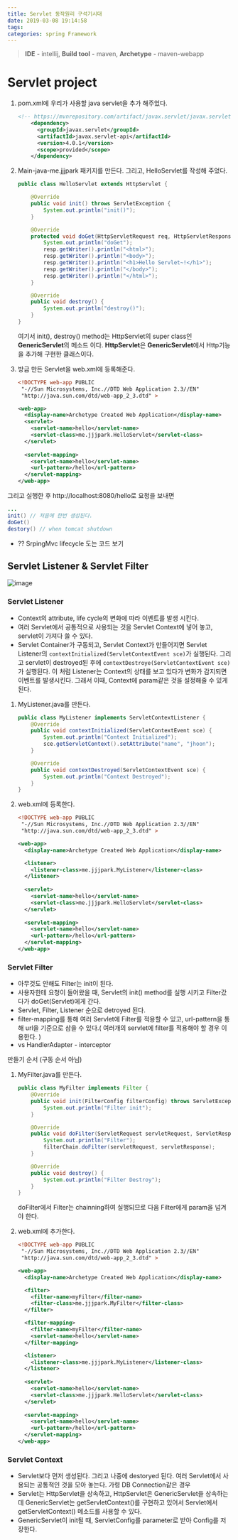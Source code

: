 ```yaml
---
title: Servlet 동작원리 구석기시대
date: 2019-03-08 19:14:58
tags:
categories: spring Framework
---
```


> **IDE** - intellij, **Build tool** - maven, **Archetype** - maven-webapp

# Servlet project



1. pom.xml에 우리가 사용할 java servlet을 추가 해주었다.

   ```xml
   <!-- https://mvnrepository.com/artifact/javax.servlet/javax.servlet-api -->
       <dependency>
         <groupId>javax.servlet</groupId>
         <artifactId>javax.servlet-api</artifactId>
         <version>4.0.1</version>
         <scope>provided</scope>
       </dependency>
   ```

   

2. Main-java-me.jjjpark 패키지를 만든다. 그리고, HelloServlet를 작성해 주었다.

   ```java
   public class HelloServlet extends HttpServlet {
   
       @Override
       public void init() throws ServletException {
           System.out.println("init()");
       }
   
       @Override
       protected void doGet(HttpServletRequest req, HttpServletResponse resp) throws ServletException, IOException {
           System.out.println("doGet");
           resp.getWriter().println("<html>");
           resp.getWriter().println("<body>");
           resp.getWriter().println("<h1>Hello Servlet~!</h1>");
           resp.getWriter().println("</body>");
           resp.getWriter().println("</html>");
       }
   
       @Override
       public void destroy() {
           System.out.println("destroy()");
       }
   }
   
   ```

   여기서 init(), destroy() method는 HttpServlet의 super class인 **GenericServlet**의 메소드 이다. **HttpServlet**은 **GenericServlet**에서 Http기능을 추가해 구현한 클래스이다.

   

3. 방금 만든 Servlet을 web.xml에 등록해준다.

   ```xml
   <!DOCTYPE web-app PUBLIC
    "-//Sun Microsystems, Inc.//DTD Web Application 2.3//EN"
    "http://java.sun.com/dtd/web-app_2_3.dtd" >
   
   <web-app>
     <display-name>Archetype Created Web Application</display-name>
     <servlet>
       <servlet-name>hello</servlet-name>
       <servlet-class>me.jjjpark.HelloServlet</servlet-class>
     </servlet>
     
     <servlet-mapping>
       <servlet-name>hello</servlet-name>
       <url-pattern>/hello</url-pattern>
     </servlet-mapping>
   </web-app>
   ```



그리고 실행한 후 http://localhost:8080/hello로 요청을 보내면 

```java
...
init() // 처음에 한번 생성된다.
doGet()
destory() // when tomcat shutdown
```

- ?? SrpingMvc lifecycle 도는 코드 보기



## Servlet Listener & Servlet Filter



![image](https://github.com/jjjpark/draw-io-images/blob/master/listenerFilter.png?raw=true)



### Servlet Listener

- Context의 attribute, life cycle의 변화에 따라 이벤트를 발생 시킨다.
- 여러 Servlet에서 공통적으로 사용되는 것을 Servlet Context에 넣어 놓고, servlet이 가져다 쓸 수 있다. 
- Servlet Container가 구동되고, Servlet Context가 만들어지면 Servlet Listener의 ```contextInitialized(ServletContextEvent sce)```가 실행된다. 그리고 servlet이 destroyed된 후에 ```contextDestroye(ServletContextEvent sce)``` 가 실행된다. 이 처럼 Listener는 Context의 상태를 보고 있다가 변화가 감지되면 이벤트를 발생시킨다. 그래서 이때, Context에 param같은 것을 설정해줄 수 있게 된다.



1. MyListener.java를 만든다.

   ```java
   public class MyListener implements ServletContextListener {
       @Override
       public void contextInitialized(ServletContextEvent sce) {
           System.out.println("Context Initialized");
           sce.getServletContext().setAttribute("name", "jhoon");
       }
   
       @Override
       public void contextDestroyed(ServletContextEvent sce) {
           System.out.println("Context Destroyed");
       }
   }
   ```

2. web.xml에 등록한다.

   ```xml
   <!DOCTYPE web-app PUBLIC
    "-//Sun Microsystems, Inc.//DTD Web Application 2.3//EN"
    "http://java.sun.com/dtd/web-app_2_3.dtd" >
   
   <web-app>
     <display-name>Archetype Created Web Application</display-name>
   
     <listener>
       <listener-class>me.jjjpark.MyListener</listener-class>
     </listener>
     
     <servlet>
       <servlet-name>hello</servlet-name>
       <servlet-class>me.jjjpark.HelloServlet</servlet-class>
     </servlet>
     
     <servlet-mapping>
       <servlet-name>hello</servlet-name>
       <url-pattern>/hello</url-pattern>
     </servlet-mapping>
   </web-app>
   ```

   

### Servlet Filter

- 아무것도 안해도 Filter는 init이 된다.
- 사용자한테 요청이 들어왔을 때, Servlet의 init() method를 실행 시키고 Filter갔다가 doGet(Servlet)에게 간다.
- Servlet, Filter, Listener 순으로 detroyed 된다.
- filter-mapping를 통해 여러 Servlet에 Filter를 적용할 수 있고, url-pattern을 통해 url을 기준으로 삼을 수 있다.( 여러개의 servlet에 filter를 적용해야 할 경우 이용한다. )
- vs HandlerAdapter - interceptor



만들기 순서 (구동 순서 아님)

1. MyFilter.java를 만든다.

   ```java
   public class MyFilter implements Filter {
       @Override
       public void init(FilterConfig filterConfig) throws ServletException {
           System.out.println("Filter init");
       }
   
       @Override
       public void doFilter(ServletRequest servletRequest, ServletResponse servletResponse, FilterChain filterChain) throws IOException, ServletException {
           System.out.println("Filter");
           filterChain.doFilter(servletRequest, servletResponse);
       }
   
       @Override
       public void destroy() {
           System.out.println("Filter Destroy");
       }
   }
   ```

   doFilter에서 Filter는 chainning하여 실행되므로 다음 Filter에게 param을 넘겨야 한다.

   

2. web.xml에 추가한다.

   ```xml
   <!DOCTYPE web-app PUBLIC
    "-//Sun Microsystems, Inc.//DTD Web Application 2.3//EN"
    "http://java.sun.com/dtd/web-app_2_3.dtd" >
   
   <web-app>
     <display-name>Archetype Created Web Application</display-name>
   
     <filter>
       <filter-name>myFilter</filter-name>
       <filter-class>me.jjjpark.MyFilter</filter-class>
     </filter>
   
     <filter-mapping>
       <filter-name>myFilter</filter-name>
       <servlet-name>hello</servlet-name>
     </filter-mapping>
   
     <listener>
       <listener-class>me.jjjpark.MyListener</listener-class>
     </listener>
     
     <servlet>
       <servlet-name>hello</servlet-name>
       <servlet-class>me.jjjpark.HelloServlet</servlet-class>
     </servlet>
     
     <servlet-mapping>
       <servlet-name>hello</servlet-name>
       <url-pattern>/hello</url-pattern>
     </servlet-mapping>
   </web-app>
   ```



### Servlet Context

- Servlet보다 먼저 생성된다. 그리고 나중에 destoryed 된다. 여러 Servlet에서 사용되는 공통적인 것을 모아 놓는다. 가령 DB Connection같은 경우
- Servlet는 HttpServlet을 상속하고, HttpServlet은 GenericServlet을 상속하는데 GenericServlet는 getServletContext()를 구현하고 있어서 Servlet에서 getServletContext() 메소드를 사용할 수 있다.
- GenericServlet이 init될 때, ServletConfig를 parameter로 받아 Config를 저장한다.

